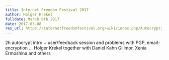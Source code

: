```yaml
---
title: Internet Freedom Festival 2017
author: Holger Krekel
fulldate: March 8th 2017
date: 2017-03-08
res_url: https://internetfreedomfestival.org/wiki/index.php/Autocrypt:_Email_Encryption_for_Everyone
---
```


2h autocrypt intro + user/feedback session and problems with PGP, email-encryption ... Holger Krekel together with Daniel Kahn Gillmor, Xenia Ermoshina and others
